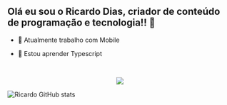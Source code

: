 ## Olá eu sou o Ricardo Dias, criador de conteúdo de programação e tecnologia!! 👋


- 🔭 Atualmente trabalho com Mobile
- 🌱 Estou aprender Typescript


  <div style="display: inline_block"><br>
    
<p align="center">
  <a href="https://skillicons.dev">
    <img src="https://skillicons.dev/icons?i=git,js,ts,docker,swift,vim" />
  </a>
</p> 

![Ricardo GitHub stats](https://github-readme-stats.vercel.app/api?username=ricardojadias&show_icons=true&theme=blue_navy)

 </div>
 
